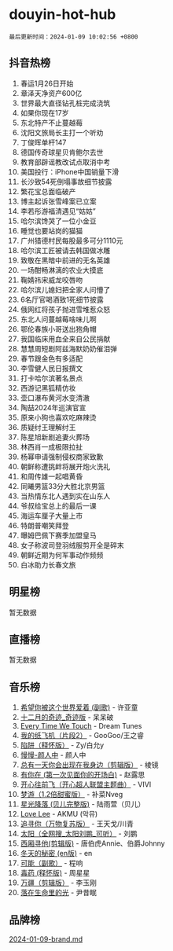 # douyin-hot-hub

`最后更新时间：2024-01-09 10:02:56 +0800`

## 抖音热榜

1. 春运1月26日开始
1. 章泽天净资产600亿
1. 世界最大直径钻孔桩完成浇筑
1. 如果你现在17岁
1. 东北特产不止蔓越莓
1. 沈阳文旅局长主打一个听劝
1. 丁俊晖单杆147
1. 德国传奇球星贝肯鲍尔去世
1. 教育部辟谣教改试点取消中考
1. 美国投行：iPhone中国销量下滑
1. 长沙致54死倒塌事故细节披露
1. 繁花宝总面临破产
1. 博主起诉张雪峰案已立案
1. 李若彤游福清遇见“姑姑”
1. 哈尔滨馋哭了一位小金豆
1. 睡觉也要站岗的猫猫
1. 广州猎德村民每股最多可分1110元
1. 哈尔滨工匠被请去韩国做冰雕
1. 致敬在黑暗中前进的无名英雄
1. 一场酣畅淋漓的农业大摸底
1. 鞠婧祎宋威龙咬唇吻
1. 哈尔滨儿媳妇把全家人问懵了
1. 6名厅官喝酒致1死细节披露
1. 俄网红将孩子抛进雪堆惹众怒
1. 东北人问蔓越莓啥味儿啊
1. 鄂伦春族小哥送出狍角帽
1. 我国临床用血全来自公民捐献
1. 慧慧周短剧阿兹海默奶奶催泪弹
1. 春节跟金色有多适配
1. 李雪健人民日报撰文
1. 打卡哈尔滨著名景点
1. 西游记黑狐精仿妆
1. 壶口瀑布黄河水变清澈
1. 陶喆2024年巡演官宣
1. 原来小狗也喜欢吃麻辣烫
1. 质疑纣王理解纣王
1. 陈星旭新剧追妻火葬场
1. 林西肖一成极限拉扯
1. 杨幂申请强制侵权商家致歉
1. 朝鲜称遭挑衅将展开炮火洗礼
1. 和周传雄一起唱黄昏
1. 同曦男篮33分大胜北京男篮
1. 当热情东北人遇到实在山东人
1. 爷叔给宝总上的最后一课
1. 海运车厘子大量上市
1. 特朗普嘲笑拜登
1. 曝姆巴佩下赛季加盟皇马
1. 女子称波司登羽绒服剪开全是碎末
1. 朝鲜近期为何军事动作频频
1. 白冰助力长春文旅

## 明星榜

暂无数据

## 直播榜

暂无数据

## 音乐榜

1. [希望你被这个世界爱着 (副歌)](https://sf86-cdn-tos.douyinstatic.com/obj/tos-cn-ve-2774/oUHCmWQfZlE3QQBKBeD8rCFLpJzPgCpImhsxMt) - 许亚童
1. [十二月的奇迹_奇迹版](https://sf3-cdn-tos.douyinstatic.com/obj/tos-cn-ve-2774/oMslvA9FBzGMGHnyUuoiiUjtIAXfMz6tzwByW8) - 呆呆破
1. [Every Time We Touch](https://sf86-cdn-tos.douyinstatic.com/obj/tos-cn-ve-2774/ogN6lUKQeBBfEVhIOMikG1CcJjugxk1tztZyhP) - Dream Tunes
1. [我的纸飞机（片段2）](https://sf86-cdn-tos.douyinstatic.com/obj/tos-cn-ve-2774/oM2ZrKcg2CD5AeRB2gkeXOFB1IxAGJdZPazYHf) - GooGoo/王之睿
1. [陷阱（释怀版）](https://sf86-cdn-tos.douyinstatic.com/obj/tos-cn-ve-2774/oE8C21LeZrzKLDFfQYgMzx4GAIHageG5IzayY7) - Zy/白允y
1. [慢慢-颜人中](https://sf6-cdn-tos.douyinstatic.com/obj/tos-cn-ve-2774/ocjHNfBXdBxQNC8ZGAeoLMFTUgtBg8bkExunDC) - 颜人中
1. [总有一天你会出现在我身边（剪辑版）](https://sf6-cdn-tos.douyinstatic.com/obj/tos-cn-ve-2774/oMLsHwhWW7CYoAhoWB9EXUQIzNBsfAJxpAoxCU) - 棱镜
1. [有你在 (第一次见面你的开场白)](https://sf6-cdn-tos.douyinstatic.com/obj/tos-cn-ve-2774/oAthrQ3ClJBfI57uBoFEgNDYtNCZ0TSYQQfxQ0) - 赵露思
1. [开心往前飞（开心超人联盟主题曲）](https://sf6-cdn-tos.douyinstatic.com/obj/tos-cn-ve-2774/9d8fb7c82cf1421fb93a9fe925275e0a) - VIVI
1. [梦游（1.2倍甜蜜版）](https://sf6-cdn-tos.douyinstatic.com/obj/tos-cn-ve-2774/o4gyAUm8hwufoEABmwVIiQtHsFuGzAEEWtNMzo) - 补菜Nveg
1. [星光降落 (贝儿完整版)](https://sf86-cdn-tos.douyinstatic.com/obj/tos-cn-ve-2774/okwB9hAwyAtsFFkFBzAX1hOOfQuIoMNs0W2Mwr) - 陆雨萱（贝儿）
1. [Love Lee](https://sf86-cdn-tos.douyinstatic.com/obj/tos-cn-ve-2774/o05GbkJGbCBTdDnMtB0fwOYgkeZp23vrWQDQBS) - AKMU (악뮤)
1. [追寻你（万物复苏版）](https://sf86-cdn-tos.douyinstatic.com/obj/tos-cn-ve-2774/oYeAZJsbjIDit9APmBg8u6uDUQnHmoCf3gbo74) - 王天戈/川青
1. [太阳（全网搜_太阳刘鹏_可听）](https://sf86-cdn-tos.douyinstatic.com/obj/tos-cn-ve-2774/ogWbyIQnlBFImVbeDocRdCIYtBHlbJXgfZMvgz) - 刘鹏
1. [西厢寻他(剪辑版)](https://sf86-cdn-tos.douyinstatic.com/obj/tos-cn-ve-2774/oUsAVfAQKlRNxEv5qxvIB8o5qmIWUcXbzJKJhw) - 唐伯虎Annie、伯爵Johnny
1. [冬天的秘密 (en版)](https://sf3-cdn-tos.douyinstatic.com/obj/tos-cn-ve-2774/okIuMHDdzyf3FjGK4Lphe1vfHcQaPIHAg0Z4CR) - en
1. [可能（副歌）](https://sf86-cdn-tos.douyinstatic.com/obj/tos-cn-ve-2774/cde1731888894259b333569393c2fb51) - 程响
1. [毒药 (释怀版)](https://sf86-cdn-tos.douyinstatic.com/obj/tos-cn-ve-2774/oYILMEAzspdZBIzy4frJNB8ZHPHWAhiwowd4Ad) - 周星星
1. [万疆（剪辑版）](https://sf86-cdn-tos.douyinstatic.com/obj/tos-cn-ve-2774/ooG7oVgFlDTelKCjCsTTobQvbdtj1BBQXnfZd8) - 李玉刚
1. [落在生命里的光](https://sf6-cdn-tos.douyinstatic.com/obj/tos-cn-ve-2774/d9ffa8c090124ea58bb10df9b510c01d) - 尹昔眠

## 品牌榜

[2024-01-09-brand.md](2024-01-09-brand.md)
